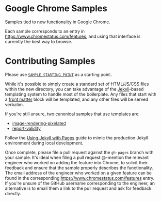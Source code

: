 Google Chrome Samples
===
Samples tied to new functionality in Google Chrome.

Each sample corresponds to an entry in https://www.chromestatus.com/features, and using that
interface is currently the best way to browse.

Contributing Samples
===
Please use [`SAMPLE_STARTING_POINT`](SAMPLE_STARTING_POINT) as a starting point.

While it's possible to simply create a standard set of HTML/JS/CSS files within the new directory,
you can take advantage of the [Jekyll](http://jekyllrb.com/)-based templating system to handle
most of the boilerplate. Any files that start with a [front matter](http://jekyllrb.com/docs/frontmatter/)
block will be templated, and any other files will be served verbatim.

If you're still unsure, two canonical samples that use templates are:
- [image-rendering-pixelated](image-rendering-pixelated/index.html)
- [report-validity](report-validity/index.html)

Follow the [Using Jekyll with Pages](https://help.github.com/articles/using-jekyll-with-pages/)
guide to mimic the production Jekyll environment during local development.

Once complete, please file a pull request against the `gh-pages` branch with your sample.
It's ideal when filing a pull request @-mention the relevant engineer who worked on adding the
feature into Chrome, to solicit their feedback and ensure that the sample properly describes
the functionality. The email address of the engineer who worked on a given feature can be found in
the corresponding https://www.chromestatus.com/features entry. If you're unsure of the GitHub
username corresponding to the engineer, an alternative is to email them a link to the pull request
and ask for feedback directly.
